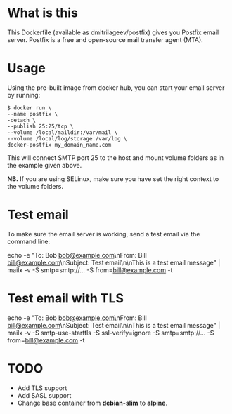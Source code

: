 # What is this
This Dockerfile (available as dmitriiageev/postfix) gives you Postfix email server.
Postfix is a free and open-source mail transfer agent (MTA).

# Usage
Using the pre-built image from docker hub, you can start your email server by running:

```
$ docker run \
--name postfix \
-detach \
--publish 25:25/tcp \
--volume /local/maildir:/var/mail \
--volume /local/log/storage:/var/log \
docker-postfix my_domain_name.com
```
This will connect SMTP port 25 to the host and mount volume folders as in the example given above.

__NB.__ If you are using SELinux, make sure you have set the right context to the volume folders.

# Test email
To make sure the email server is working, send a test email via the command line:

echo -e "To: Bob <bob@example.com>\nFrom: Bill <bill@example.com>\nSubject: Test email\n\nThis is a test email message" | mailx -v -S smtp=smtp://... -S from=bill@example.com -t

# Test email with TLS
echo -e "To: Bob <bob@example.com>\nFrom: Bill <bill@example.com>\nSubject: Test email\n\nThis is a test email message" | mailx -v -S smtp-use-starttls -S ssl-verify=ignore -S smtp=smtp://... -S from=bill@example.com -t

# TODO

* Add TLS support
* Add SASL support
* Change base container from __debian-slim__ to __alpine__.
